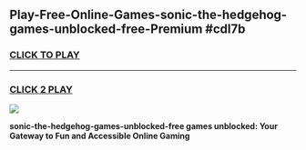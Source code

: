 
## Play-Free-Online-Games-sonic-the-hedgehog-games-unblocked-free-Premium #cdl7b
<h3>
<a href="https://premium.freeplayer.one?title=sonic-the-hedgehog-games-unblocked-free&ref=8M">CLICK TO PLAY</a></h3>
<hr>

<h3>
<a href="https://premium.freeplayer.one?title=sonic-the-hedgehog-games-unblocked-free&ref=8M">CLICK 2 PLAY</a>
  
</h3>

<a href="https://premium.freeplayer.one?title=sonic-the-hedgehog-games-unblocked-free&ref=8M"><img src="https://clearcache.store/games.png"></a>


**sonic-the-hedgehog-games-unblocked-free games unblocked: Your Gateway to Fun and Accessible Online Gaming**
